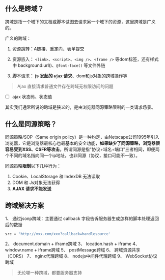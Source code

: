 
## 什么是跨域？
跨域是指一个域下的文档或脚本试图去请求另一个域下的资源，这里跨域是广义的。

广义的跨域：

1. 资源跳转：A链接、重定向、表单提交

2. 资源嵌入： ```<link>```、```<script>```、```<img />```、```<frame />``` 等dom标签，还有样式中 background:url()、```@font-face()``` 等文件外链

3. 脚本请求： **js 发起的 ``ajax`` 请求**、dom和js对象的跨域操作等

> Ajax 直接请求普通文件存在跨域无权限访问的问题

- [ ] ajax 状态码、状态值

其实我们通常所说的跨域是狭义的，是由浏览器同源策略限制的一类请求场景。
 

## 什么是同源策略？
同源策略/SOP（Same origin policy）是一种约定，由Netscape公司1995年引入浏览器，它是浏览器最核心也最基本的安全功能，**如果缺少了同源策略，浏览器很容易受到XSS、CSFR等攻击**。所谓同源是指"协议+域名+端口"三者相同，即便两个不同的域名指向同一个ip地址，也非同源（协议，接口可能不一致）。

同源策略**限制**以下几种行为：

1. Cookie、LocalStorage 和 IndexDB 无法读取
2. DOM 和 Js对象无法获得
3. **AJAX 请求不能发送**

## 跨域解决方案
1、 通过jsonp跨域：主要通过 callback 字段告诉服务器生成怎样的脚本处理返回后的数据
```js
src = 'http://xxx.com/xxx?callback=handlesource'
```
2、 document.domain + iframe跨域
3、 location.hash + iframe
4、 window.name + iframe跨域
5、 postMessage跨域
6、 跨域资源共享（CORS）
7、 nginx代理跨域
8、 nodejs中间件代理跨域
9、 WebSocket协议跨域

> 无论哪一种跨域，都要服务器支持


